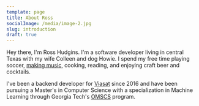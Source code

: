 ```yaml
---
template: page
title: About Ross
socialImage: /media/image-2.jpg
slug: introduction
draft: true
---
```

Hey there, I'm Ross Hudgins. I'm a software developer living in central Texas with my wife Colleen and dog Howie. I spend my free time playing soccer, [making music](https://www.facebook.com/LeavenworthBand/), cooking, reading, and enjoying craft beer and cocktails.

I've been a backend developer for [Viasat](https://www.viasat.com/) since 2016 and have been pursuing a Master's in Computer Science with a specialization in Machine Learning through Georgia Tech's [](https://www.viasat.com/)[OMSCS](https://www.omscs.gatech.edu/) program.